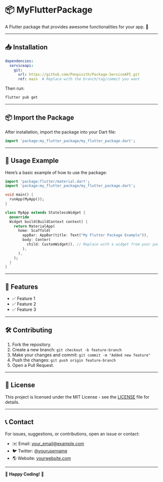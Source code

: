 # 📦 MyFlutterPackage

A Flutter package that provides awesome functionalities for your app. 🚀  

---

## 📥 Installation

```yaml
dependencies:
  serviceapi:
    git:
      url: https://github.com/Ponpisith/Package-ServiceAPI.git
      ref: main  # Replace with the branch/tag/commit you want
```

Then run:

```sh
flutter pub get
```

---

## 📦 Import the Package
After installation, import the package into your Dart file:

```dart
import 'package:my_flutter_package/my_flutter_package.dart';
```

---

## 🚀 Usage Example

Here’s a basic example of how to use the package:

```dart
import 'package:flutter/material.dart';
import 'package:my_flutter_package/my_flutter_package.dart';

void main() {
  runApp(MyApp());
}

class MyApp extends StatelessWidget {
  @override
  Widget build(BuildContext context) {
    return MaterialApp(
      home: Scaffold(
        appBar: AppBar(title: Text("My Flutter Package Example")),
        body: Center(
          child: CustomWidget(), // Replace with a widget from your package
        ),
      ),
    );
  }
}
```

---

## 🎯 Features
- ✅ Feature 1
- ✅ Feature 2
- ✅ Feature 3

---

## 🛠️ Contributing
1. Fork the repository.
2. Create a new branch: `git checkout -b feature-branch`
3. Make your changes and commit: `git commit -m "Added new feature"`
4. Push the changes: `git push origin feature-branch`
5. Open a Pull Request.

---

## 📄 License
This project is licensed under the MIT License - see the [LICENSE](LICENSE) file for details.

---

## 📞 Contact
For issues, suggestions, or contributions, open an issue or contact:

- ✉️ Email: [your_email@example.com](mailto:your_email@example.com)
- 🐦 Twitter: [@yourusername](https://twitter.com/yourusername)
- 🌎 Website: [yourwebsite.com](https://yourwebsite.com)

---

🚀 **Happy Coding!** 🎯

